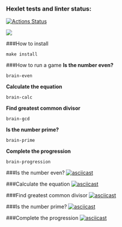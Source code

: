 ### Hexlet tests and linter status:
[![Actions Status](https://github.com/foxyfable/frontend-project-44/actions/workflows/hexlet-check.yml/badge.svg)](https://github.com/foxyfable/frontend-project-44/actions)

<a href="https://codeclimate.com/github/foxyfable/frontend-project-44/maintainability"><img src="https://api.codeclimate.com/v1/badges/299c2a241a5d3b5e9cae/maintainability" /></a>

###How to install
```
make install
```

###How to run a game
**Is the number even?**
```
brain-even
```

**Calculate the equation**
```
brain-calc
```

**Find greatest common divisor**
```
brain-gcd
```

**Is the number prime?**
```
brain-prime
```

**Complete the progression**
```
brain-progression
```

###Is the number even?
[![asciicast](https://asciinema.org/a/Am3g2MeNzbxscSaCqVbH0BUBE.svg)](https://asciinema.org/a/Am3g2MeNzbxscSaCqVbH0BUBE)

###Calculate the equation
[![asciicast](https://asciinema.org/a/oxKF7RceF471MGu7SUOg9pj7c.svg)](https://asciinema.org/a/oxKF7RceF471MGu7SUOg9pj7c)

###Find greatest common divisor
[![asciicast](https://asciinema.org/a/I33WtQr8t04sw6KveydF5qQdQ.svg)](https://asciinema.org/a/I33WtQr8t04sw6KveydF5qQdQ)

###Is the number prime?
[![asciicast](https://asciinema.org/a/DNv1FoxAxJiWAdT3egUe96cDJ.svg)](https://asciinema.org/a/DNv1FoxAxJiWAdT3egUe96cDJ)

###Complete the progression
[![asciicast](https://asciinema.org/a/hO4OIC8jISX0npzmXxXGpvWJi.svg)](https://asciinema.org/a/hO4OIC8jISX0npzmXxXGpvWJi)